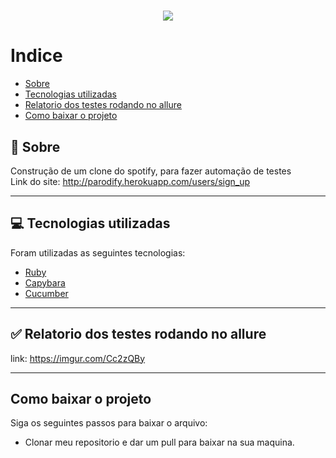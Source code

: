 <h1 align="center">
    <img 
        src="https://app.qaninja.com.br/files/instancia_485//image/vUvgkkkYt2taSSJVlU9iyKWmLErVRXGqtqpzfok9.png" 
    >
    </img>
</h1>

# Indice
- [Sobre](#-sobre)
- [Tecnologias utilizadas](#-tecnologias-utilizadas)
- [Relatorio dos testes rodando no allure](#-relatorio-dos-testes-rodando-no-allure)
- [Como baixar o projeto](#-como-baixar-o-projeto)

## 👀 Sobre

Construção de um clone do spotify, para fazer automação de testes <br>
Link do site: http://parodify.herokuapp.com/users/sign_up 

---

## 💻 Tecnologias utilizadas

Foram utilizadas as seguintes tecnologias:

- [Ruby](https://www.jetbrains.com/ruby/)
- [Capybara](https://github.com/teamcapybara/capybara)
- [Cucumber](https://cucumber.io/)

---

## ✅ Relatorio dos testes rodando no allure

link: https://imgur.com/Cc2zQBy

---

## Como baixar o projeto 

Siga os seguintes passos para baixar o arquivo:

- Clonar meu repositorio e dar um pull para baixar na sua maquina.
